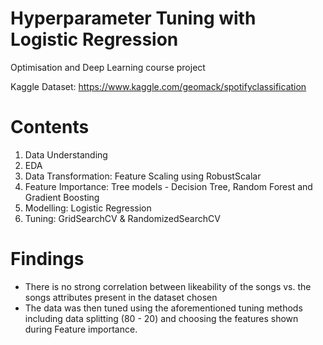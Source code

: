 # Hyperparameter Tuning with Logistic Regression
Optimisation and Deep Learning course project

Kaggle Dataset: https://www.kaggle.com/geomack/spotifyclassification

# Contents

1. Data Understanding
2. EDA
3. Data Transformation: Feature Scaling using RobustScalar
4. Feature Importance: Tree models - Decision Tree, Random Forest and Gradient Boosting
5. Modelling: Logistic Regression
6. Tuning: GridSearchCV & RandomizedSearchCV

# Findings

- There is no strong correlation between likeability of the songs vs. the songs attributes present in the dataset chosen
- The data was then tuned using the aforementioned tuning methods including data splitting (80 - 20) and choosing the features shown during Feature importance.
